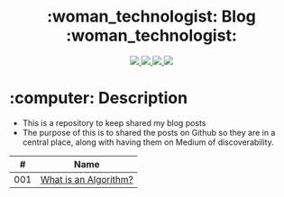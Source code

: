 <div align="center">
   <h1>:woman_technologist: Blog :woman_technologist:</h1>

   <a href="https://medium.com/@steviemilitello" target="_blank">
      <img src="https://img.shields.io/badge/Medium-12100E?style=for-the-badge&logo=medium&logoColor=white"/>
   </a>
   <a href="http://steviecodes.com" target="_blank">
      <img src="https://img.shields.io/badge/-Portfolio_-darkgreen?style=for-the-badge&logo=medium"/>
   </a>
   <a href="https://www.linkedin.com/in/stevie-militello/" target="_blank">
      <img src="https://img.shields.io/badge/-Linkedin-blue?style=for-the-badge&``logo=Linkedin&logoColor=white">
   </a> 
   <a href="mailto:steviemilitello@gmail.com" target="_blank">
      <img src="https://img.shields.io/badge/-Email-c14438?style=for-the-badge&logo=Gmail&``logoColor=white">
   </a>
</div>

<h1>:computer: Description</h1>

- This is a repository to keep shared my blog posts
- The purpose of this is to shared the posts on Github so they are in a central place, along with having them on Medium of discoverability.

| #   | Name                                                                                                                                              |
| --- | ------------------------------------------------------------------------------------------------------------------------------------------------- |
| 001 | [What is an Algorithm?](what-is-an-algorithm.md)                     